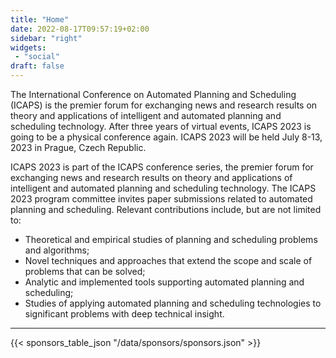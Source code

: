```yaml
---
title: "Home"
date: 2022-08-17T09:57:19+02:00
sidebar: "right"
widgets:
 - "social"
draft: false
---
```

The International Conference on Automated Planning and Scheduling (ICAPS) is the premier forum for exchanging news and research results on theory and applications of intelligent and automated planning and scheduling technology. After three years of virtual events, ICAPS 2023 is going to be a physical conference again.  ICAPS 2023 will be held July 8-13, 2023 in Prague, Czech Republic.

ICAPS 2023 is part of the ICAPS conference series, the premier forum for exchanging news and research results on theory and applications of intelligent and automated planning and scheduling technology. The ICAPS 2023 program committee invites paper submissions related to automated planning and scheduling. Relevant contributions include, but are not limited to:

- Theoretical and empirical studies of planning and scheduling problems and algorithms;
- Novel techniques and approaches that extend the scope and scale of problems that can be solved;
- Analytic and implemented tools supporting automated planning and scheduling; 
- Studies of applying automated planning and scheduling technologies to significant problems with deep technical insight.

---

{{< sponsors_table_json "/data/sponsors/sponsors.json" >}}

